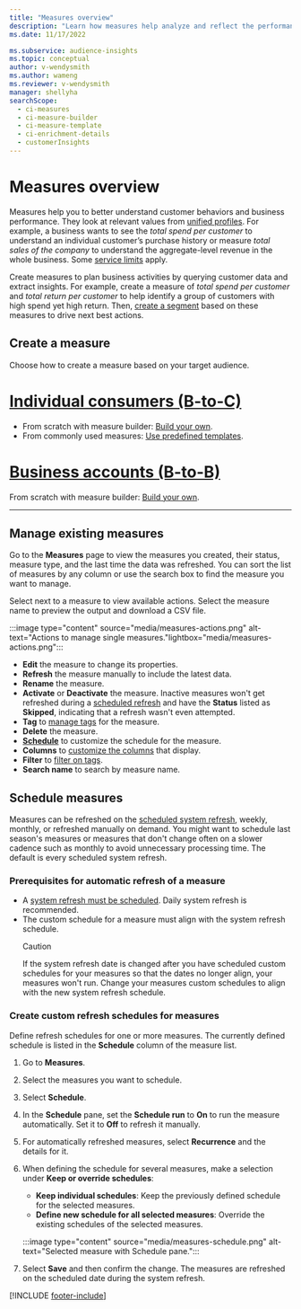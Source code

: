```yaml
---
title: "Measures overview"
description: "Learn how measures help analyze and reflect the performance of your business."
ms.date: 11/17/2022

ms.subservice: audience-insights
ms.topic: conceptual
author: v-wendysmith
ms.author: wameng
ms.reviewer: v-wendysmith
manager: shellyha
searchScope: 
  - ci-measures
  - ci-measure-builder
  - ci-measure-template
  - ci-enrichment-details
  - customerInsights
---
```


# Measures overview

Measures help you to better understand customer behaviors and business performance. They look at relevant values from [unified profiles](data-unification.md). For example, a business wants to see the *total spend per customer* to understand an individual customer’s purchase history or measure *total sales of the company* to understand the aggregate-level revenue in the whole business. Some [service limits](/dynamics365/customer-insights/service-limits) apply.

Create measures to plan business activities by querying customer data and extract insights. For example, create a measure of *total spend per customer* and *total return per customer* to help identify a group of customers with high spend yet high return. Then, [create a segment](segments.md) based on these measures to drive next best actions.

## Create a measure

Choose how to create a measure based on your target audience.

# [Individual consumers (B-to-C)](#tab/b2c)

- From scratch with measure builder: [Build your own](measure-builder.md).
- From commonly used measures: [Use predefined templates](measure-templates.md).

# [Business accounts (B-to-B)](#tab/b2b)

From scratch with measure builder: [Build your own](measure-builder.md).

---

## Manage existing measures

Go to the **Measures** page to view the measures you created, their status, measure type, and the last time the data was refreshed. You can sort the list of measures by any column or use the search box to find the measure you want to manage.

Select next to a measure to view available actions. Select the measure name to preview the output and download a CSV file.

:::image type="content" source="media/measures-actions.png" alt-text="Actions to manage single measures."lightbox="media/measures-actions.png":::

- **Edit** the measure to change its properties.
- **Refresh** the measure manually to include the latest data.
- **Rename** the measure.
- **Activate** or **Deactivate** the measure. Inactive measures won't get refreshed during a [scheduled refresh](#schedule-measures) and have the **Status** listed as **Skipped**, indicating that a refresh wasn't even attempted.
- **Tag** to [manage tags](work-with-tags-columns.md#manage-tags) for the measure.
- **Delete** the measure.
- [**Schedule**](#schedule-measures) to customize the schedule for the measure.
- **Columns** to [customize the columns](work-with-tags-columns.md#customize-columns) that display.
- **Filter** to [filter on tags](work-with-tags-columns.md#filter-on-tags).
- **Search name** to search by measure name.

## Schedule measures

Measures can be refreshed on the [scheduled system refresh](schedule-refresh.md), weekly, monthly, or refreshed manually on demand. You might want to schedule last season's measures or measures that don't change often on a slower cadence such as monthly to avoid unnecessary processing time. The default is every scheduled system refresh.

### Prerequisites for automatic refresh of a measure

- A [system refresh must be scheduled](schedule-refresh.md). Daily system refresh is recommended.
- The custom schedule for a measure must align with the system refresh schedule.
  > [!CAUTION]
  > If the system refresh date is changed after you have scheduled custom schedules for your measures so that the dates no longer align, your measures won't run. Change your measures custom schedules to align with the new system refresh schedule.

### Create custom refresh schedules for measures

Define refresh schedules for one or more measures. The currently defined schedule is listed in the **Schedule** column of the measure list.

1. Go to **Measures**.

1. Select the measures you want to schedule.

1. Select **Schedule**.

1. In the **Schedule** pane, set the **Schedule run** to **On** to run the measure automatically. Set it to **Off** to refresh it manually.

1. For automatically refreshed measures, select **Recurrence** and the details for it.

1. When defining the schedule for several measures, make a selection under **Keep or override schedules**:
   - **Keep individual schedules**: Keep the previously defined schedule for the selected measures.
   - **Define new schedule for all selected measures**: Override the existing schedules of the selected measures.

   :::image type="content" source="media/measures-schedule.png" alt-text="Selected measure with Schedule pane.":::

1. Select **Save** and then confirm the change. The measures are refreshed on the scheduled date during the system refresh.

[!INCLUDE [footer-include](includes/footer-banner.md)]
